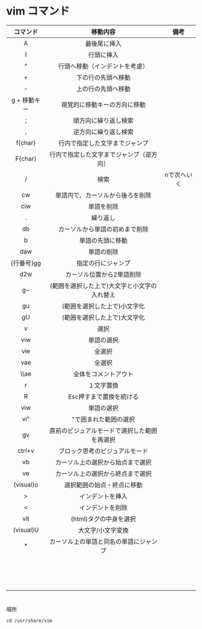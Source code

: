 # vim コマンド

| コマンド | 移動内容 |備考|
|:----:|:----:|:----:|
|A|最後尾に挿入|
|I|行頭に挿入|
|^|行頭へ移動（インデントを考慮）|
|+|下の行の先頭へ移動|
|-|上の行の先頭へ移動|
|g + 移動キー|視覚的に移動キーの方向に移動|
|;|順方向に繰り返し検索|
|,|逆方向に繰り返し検索|
|f{char}|行内で指定した文字までジャンプ|
|F{char}|行内で指定した文字までジャンプ（逆方向）|
|/|検索|nで次へいく|
|cw|単語内で、カーソルから後ろを削除|
|ciw|単語を削除|
|.|繰り返し|
|db|カーソルから単語の初めまで削除|
|b|単語の先頭に移動|
|daw|単語の削除|
|{行番号}gg|指定の行にジャンプ|
|d2w|カーソル位置から2単語削除|
|g~|(範囲を選択した上で)大文字と小文字の入れ替え|
|gu|(範囲を選択した上で)小文字化|
|gU|(範囲を選択した上で)大文字化|
|v|選択|
|viw|単語の選択|
|vie|全選択|
|vae|全選択|
|\\\ae|全体をコメントアウト|
|r|１文字置換|
|R|Esc押すまで置換を続ける|
|viw|単語の選択|
|vi"|"で囲まれた範囲の選択|
|gv|直前のビジュアルモードで選択した範囲を再選択|
|ctrl+v|ブロック思考のビジュアルモード|
|vb|カーソル上の選択から始点まで選択|
|ve|カーソル上の選択から終点まで選択|
|(visual)o|選択範囲の始点・終点に移動|
|>|インデントを挿入|
|<|インデントを削除|
|vit|(html)タグの中身を選択|
|(visual)U|大文字/小文字変換|
|*|カーソル上の単語と同名の単語にジャンプ|
|||
|||
|||
|||
|||
|||
|||
|||
|||
|||
|||
|||
|||
|||
|||

# 
場所
```
cd /usr/share/vim
```

